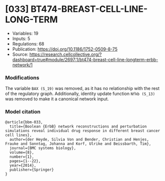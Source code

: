 # \[033\] BT474-BREAST-CELL-LINE-LONG-TERM

 - Variables: 19
 - Inputs: 5
 - Regulations: 68
 - Publication: https://doi.org/10.1186/1752-0509-8-75
 - Source: https://research.cellcollective.org/?dashboard=true#module/2697:1/bt474-breast-cell-line-longterm-erbb-network/1


### Modifications

The variable `BAX (S_19)` was removed, as it has no relationship with the rest of the regulatory graph. Additionally, identity update function `Nfkb (S_13)` was removed to make it a canonical network input.

### Model citation

```
@article{bbm-033,
  title={Boolean {ErbB} network reconstructions and perturbation simulations reveal individual drug response in different breast cancer cell lines},
  author={der Heyde, Silvia Von and Bender, Christian and Henjes, Frauke and Sonntag, Johanna and Korf, Ulrike and Beissbarth, Tim},
  journal={BMC systems biology},
  volume={8},
  number={1},
  pages={1--22},
  year={2014},
  publisher={Springer}
}
```

